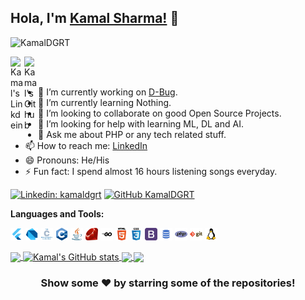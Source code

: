 ## Hola, I'm [Kamal Sharma!](https://www.linkedin.com/in/kamaldgrt/) 👋

<p align="left"> <img src="https://komarev.com/ghpvc/?username=KamalDGRT&label=Views&color=blue&style=plastic" alt="KamalDGRT" /> </p>


<a href="https://linkedin.com/in/kamaldgrt/">
  <img align="left" alt="Kamal's Linkdein" width="22px" src="https://cdn.jsdelivr.net/npm/simple-icons@v3/icons/linkedin.svg" />
</a>
<a href="https://github.com/KamalDGRT">
  <img align="left" alt="Kamal's Github" width="22px" src="https://cdn.jsdelivr.net/npm/simple-icons@v3/icons/github.svg" />
</a>

<br/>
<br/>



- 🔭 I’m currently working on [D-Bug](https://github.com/DSC-SIST/D-Bug).
- 🌱 I’m currently learning Nothing.
- 👯 I’m looking to collaborate on good Open Source Projects.
- 🤔 I’m looking for help with learning ML, DL and AI.
- 💬 Ask me about PHP or any tech related stuff.
- 📫 How to reach me: [LinkedIn](https://www.linkedin.com/in/kamaldgrt/)
- 😄 Pronouns: He/His
- ⚡ Fun fact: I spend almost 16 hours listening songs everyday.

[![Linkedin: kamaldgrt](https://img.shields.io/badge/-kamaldgrt-blue?style=flat-square&logo=Linkedin&logoColor=white&link=https://www.linkedin.com/in/kamaldgrt/)](https://www.linkedin.com/in/kamaldgrt/)
[![GitHub KamalDGRT](https://img.shields.io/github/followers/KamalDGRT?label=follow&style=social)](https://github.com/KamalDGRT)


**Languages and Tools:**  

<code><img height="20" src="https://raw.githubusercontent.com/github/explore/80688e429a7d4ef2fca1e82350fe8e3517d3494d/topics/flutter/flutter.png"></code>
<code><img height="20" src="https://raw.githubusercontent.com/github/explore/80688e429a7d4ef2fca1e82350fe8e3517d3494d/topics/dart/dart.png"></code>
<code><img height="20" src="https://raw.githubusercontent.com/github/explore/80688e429a7d4ef2fca1e82350fe8e3517d3494d/topics/c/c.png"></code>
<code><img height="20" src="https://raw.githubusercontent.com/github/explore/80688e429a7d4ef2fca1e82350fe8e3517d3494d/topics/cpp/cpp.png"></code>
<code><img height="20" src="https://raw.githubusercontent.com/github/explore/80688e429a7d4ef2fca1e82350fe8e3517d3494d/topics/java/java.png"></code>
<code><img height="20" src="https://raw.githubusercontent.com/github/explore/80688e429a7d4ef2fca1e82350fe8e3517d3494d/topics/ruby/ruby.png"></code>
<code><img height="20" src="https://raw.githubusercontent.com/github/explore/80688e429a7d4ef2fca1e82350fe8e3517d3494d/topics/go/go.png"></code>
<code><img height="20" src="https://raw.githubusercontent.com/github/explore/80688e429a7d4ef2fca1e82350fe8e3517d3494d/topics/html/html.png"></code>
<code><img height="20" src="https://raw.githubusercontent.com/github/explore/80688e429a7d4ef2fca1e82350fe8e3517d3494d/topics/css/css.png"></code>
<code><img height="20" src="https://raw.githubusercontent.com/github/explore/80688e429a7d4ef2fca1e82350fe8e3517d3494d/topics/bootstrap/bootstrap.png"></code>
<code><img height="20" src="https://raw.githubusercontent.com/github/explore/80688e429a7d4ef2fca1e82350fe8e3517d3494d/topics/sql/sql.png"></code>
<code><img height="20" src="https://raw.githubusercontent.com/github/explore/80688e429a7d4ef2fca1e82350fe8e3517d3494d/topics/php/php.png"></code>
<code><img height="20" src="https://raw.githubusercontent.com/github/explore/80688e429a7d4ef2fca1e82350fe8e3517d3494d/topics/git/git.png"></code>
<code><img height="20" src="https://raw.githubusercontent.com/github/explore/80688e429a7d4ef2fca1e82350fe8e3517d3494d/topics/linux/linux.png"></code>


<a href="https://github.com/KamalDGRT">
  <img align="center" src="https://github-readme-stats.vercel.app/api/top-langs/?username=KamalDGRT&theme=light&hide_langs_below=1" />
</a>
<a href="https://github.com/KamalDGRT">
 <img align="center" src="https://github-readme-stats.vercel.app/api?username=KamalDGRT&show_icons=true&theme=light&line_height=27" alt="Kamal's GitHub stats"/>
</a>
<a href="https://github.com/KamalDGRT/iclub">
  <img align="center" src="https://github-readme-stats.vercel.app/api/pin/?username=KamalDGRT&repo=iclub&theme=light" />

</a>
<a href="https://github.com/KamalDGRT/SetupStuff">
 <img align="center" src="https://github-readme-stats.vercel.app/api/pin/?username=KamalDGRT&repo=SetupStuff&theme=light" />
</a>

<div align="center">

### Show some ❤️ by starring some of the repositories!

</div>

